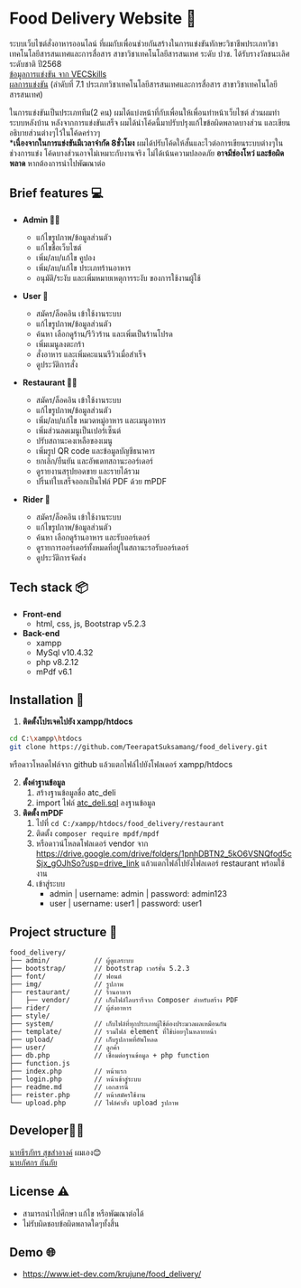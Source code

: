 # Food Delivery Website 🛵
ระบบเว็บไซต์สั่งอาหารออนไลน์ ที่ผมกับเพื่อนช่วยกันสร้างในการแข่งขันทักษะวิชาชีพประเภทวิชาเทคโนโลยีสารสนเทศและการสื่อสาร สาขาวิชาเทคโนโลยีสารสนเทศ ระดับ ปวช. ได้รับรางวัลชนะเลิศระดับชาติ ปี2568  
[ข้อมูลการแข่งขัน จาก VECSkills](http://www2.chainat.ac.th/vecskills/pages/level1_contest_list_detail.php?c_id=1383016201&lh_id=1&st_id=5&sma_id=7&smi_id=1&sl_id=1)  
[ผลการแข่งขัน](http://www2.chainat.ac.th/vecskills/pages/level1_contest_trophy2.php) (ลำดับที่ 7.1 ประเภทวิชาเทคโนโลยีสารสนเทศและการสื่อสาร สาขาวิชาเทคโนโลยีสารสนเทศ)  

ในการแข่งขันเป็นประเภททีม(2 คน) ผมได้แบ่งหน้าที่กับเพื่อนให้เพื่อนทำหน้าเว็บไซต์ ส่วนผมทำระบบหลังบ้าน หลังจากการแข่งขันเสร็จ ผมได้นำโค้ดนี้มาปรับปรุงแก้ไขข้อผิดพลาดบางส่วน และเขียนอธิบายส่วนต่างๆไว้ในโค้ดคร่าวๆ  
***เนื่องจากในการแข่งขันมีเวลาจำกัด 8ชั่วโมง** ผมได้ปรับโค้ดให้สั้นและไวต่อการเขียนระบบต่างๆในช่วงการแข่ง โค้ดบางส่วนอาจไม่เหมาะกับงานจริง ไม่ได้เน้นความปลอดภัย **อาจมีช่องโหว่ และข้อผิดพลาด** หากต้องการนำไปพัฒณาต่อ  

## Brief features 💻
- **Admin 👮‍♂️**
  - แก้ไขรูปภาพ/ข้อมูลส่วนตัว
  - แก้ไขชื่อเว็บไซต์
  - เพิ่ม/ลบ/แก้ไข คูปอง
  - เพิ่ม/ลบ/แก้ไข ประเภทร้านอาหาร
  -  อนุมัติ/ระงับ และเพิ่มหมายเหตุการระงับ ของการใช้งานผู้ใช้

- **User 🙋**
  - สมัคร/ล็อคอิน เข้าใช้งานระบบ
  - แก้ไขรูปภาพ/ข้อมูลส่วนตัว
  - ค้นหา เลือกดูร้าน/รีวิวร้าน และเพิ่มเป็นร้านโปรด
  - เพิ่มเมนูลงตะกร้า 
  - สั่งอาหาร และเพิ่มคะแนนรีวิวเมื่อสำเร็จ
  - ดูประวัติการสั่ง

- **Restaurant 🧑‍🍳**
  - สมัคร/ล็อคอิน เข้าใช้งานระบบ
  - แก้ไขรูปภาพ/ข้อมูลส่วนตัว
  - เพิ่ม/ลบ/แก้ไข หมวดหมู่อาหาร และเมนูอาหาร
  - เพิ่มส่วนลดเมนูเป็นเปอร์เซ็นต์
  - ปรับสถานะคงเหลือของเมนู
  - เพิ่มรูป QR code และข้อมูลบัญชีธนาคาร
  - ยกเลิก/ยืนยัน และอัพเดทสถานะออร์เดอร์
  - ดูรายงานสรุปยอดขาย และรายได้รวม
  - ปริ้นท์ใบเสร็จออกเป็นไฟล์ PDF ด้วย mPDF

- **Rider 🛵**
  - สมัคร/ล็อคอิน เข้าใช้งานระบบ
  - แก้ไขรูปภาพ/ข้อมูลส่วนตัว
  - ค้นหา เลือกดูร้านอาหาร และรับออร์เดอร์
  - ดูรายการออร์เดอร์ทั้งหมดที่อยู่ในสถานะรอรับออร์เดอร์
  - ดูประวัติการจัดส่ง

## Tech stack 📦
- **Front-end**
  - html, css, js, Bootstrap v5.2.3
- **Back-end**
  - xampp
  - MySql v10.4.32
  - php v8.2.12 
  - mPdf v6.1


## Installation 🔧
1. **ติดตั้งโปรเจคไปยัง xampp/htdocs**
``` bash
cd C:\xampp\htdocs
git clone https://github.com/TeerapatSuksamang/food_delivery.git 
```
หรือดาวโหลดไฟล์จาก github แล้วแตกไฟล์ไปยังโฟลเดอร์ xampp/htdocs

2. **ตั้งค่าฐานข้อมูล**
   1. สร้างฐานข้อมูลชื่อ atc_deli
   2. import ไฟล์ [atc_deli.sql](https://github.com/TeerapatSuksamang/food_delivery/blob/main/atc_deli.sql) ลงฐานข้อมูล
3. **ติดตั้ง mPDF**
   1. ไปที่ ``cd C:/xampp/htdocs/food_delivery/restaurant``
   2. ติดตั้ง ``composer require mpdf/mpdf``
   3. หรือดาวน์โหลดโฟลเดอร์ vendor จาก https://drive.google.com/drive/folders/1pnhDBTN2_5kO6VSNQfod5cSjx_gOJhSo?usp=drive_link แล้วแตกไฟล์ไปยังโฟลเดอร์ restaurant พร้อมใช้งาน
   4.  เข้าสู่ระบบ
		- admin | username: admin | password: admin123
		- user | username: user1 | password: user1

##  Project structure 📂
```
food_delivery/
├── admin/           // ผู้ดูแลระบบ
├── bootstrap/       // bootstrap เวอร์ชั่น 5.2.3
├── font/            // ฟอนต์
├── img/             // รูปภาพ
├── restaurant/      // ร้านอาหาร
│   ├── vendor/      // เก็บไฟล์ไลบรารีจาก Composer สำหรับสร้าง PDF
├── rider/           // ผู้ส่งอาหาร
├── style/      
├── system/          // เก็บไฟล์ที่ทุกประเภทผู้ใช้ต้องประมวลผลเหมือนกัน
├── template/        // รวมไฟล์ element ที่ใช้บ่อยๆในหลายหน้า
├── upload/          // เก็บรูปภาพที่อัพโหลด
├── user/            // ลูกค้า
├── db.php           // เชื่อมต่อฐานข้อมูล + php function 
├── function.js      
├── index.php        // หน้าแรก
├── login.php        // หน้าเข้าสู่ระบบ
├── readme.md        // เอกสารนี้
├── reister.php      // หน้าสมัครใช้งาน
└── upload.php       // ไฟล์คำสั่ง upload รูปภาพ
```

## Developer👨‍💻
[นายธีรภัทร สุขสำอางค์](https://www.facebook.com/teerapat.suksamang) ผมเอง😊  
[นายภัศกร กันภัย](https://www.facebook.com/pxssakorn.eiei)

## License ⚠️
- สามารถนำไปศึกษา แก้ไข หรือพัฒณาต่อได้
- ไม่รับผิดชอบข้อผิดพลาดใดๆทั้งสิ้น

## Demo 🌐
- https://www.iet-dev.com/krujune/food_delivery/
